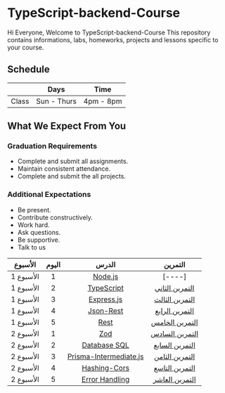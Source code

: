 # TypeScript-backend-Course
Hi Everyone, Welcome to TypeScript-backend-Course This repository contains informations, labs, homeworks, projects and lessons specific to your course.

## Schedule
|  | Days | Time |
| --- | ------------- | ------------- |
| Class | Sun - Thurs  | 4pm - 8pm  |


## What We Expect From You
### Graduation Requirements
* Complete and submit all assignments.
* Maintain consistent attendance.
* Complete and submit the all projects.
### Additional Expectations
* Be present.
* Contribute constructively.
* Work hard.
* Ask questions.
* Be supportive.
* Talk to us


| الأسبوع| اليوم | الدرس |التمرين |
|:-----:|:---:|:------:|:------:|
| الأسبوع 1| 1   |[Node.js](https://github.com/Tuwaiq-Academy-Training/Node.js/blob/main/README.md)|[----]|
| الأسبوع 1| 2   |[TypeScript](https://github.com/Tuwaiq-Academy-Training/TypeScript)|[التمرين الثاني](https://github.com/majdnaser1/Spring-Boot-Exercise2)|
| الأسبوع 1| 3   |[ Express.js ](https://github.com/Tuwaiq-Academy-Training/advanced-express.js)|[التمرين الثالث](https://github.com/majdnaser1/Spring-Boot-Exercise3)|
| الأسبوع 1| 4   |[ Json-Rest ](https://github.com/Tuwaiq-Academy-Training/Spring-Boot-Validation)| [التمرين الرابع](https://github.com/majdnaser1/Spring-Boot-Exercise4)|
| الأسبوع 1| 5   |[ Rest ](https://github.com/Tuwaiq-Academy-Training/Spring-Boot-Validation)| [التمرين الخامس](https://github.com/majdnaser1/Spring-Boot-Exercise4)|
| الأسبوع 2| 1   |[ Zod ](https://github.com/Tuwaiq-Academy-Training/Spring-Boot-Service-Layer) |[التمرين السادس](https://github.com/majdnaser1/Spring-Boot-Project1-week1)|
| الأسبوع 2| 2   |[ Database SQL ](https://github.com/Tuwaiq-Academy-Training/Spring-Boot-SQL)|[التمرين السابع](https://github.com/majdnaser1/Spring-Boot-Exercise6)|
| الأسبوع 2| 3   |[ Prisma-Intermediate.js](https://github.com/Tuwaiq-Academy-Training/Spring-Boot-JPA-Repository)|[التمرين الثامن](https://github.com/Tuwaiq-Academy-Training/Spring-boot-Exercise7)|
| الأسبوع 2| 4   |[Hashing-Cors](https://github.com/Tuwaiq-Academy-Training/Hashing-Cors)|[ التمرين التاسع](https://github.com/Tuwaiq-Academy-Training/Hashing-Cors/blob/main/%D8%A7%D9%84%D8%AA%D9%85%D8%B1%D9%8A%D9%86%20%D8%A7%D9%84%D9%8A%D9%88%D9%85%20%D8%A7%D9%84%D8%AB%D8%A7%D9%84%D8%AB%20%D8%A7%D9%84%D8%A7%D8%B3%D8%A8%D9%88%D8%B9%20%D8%A7%D9%84%D8%AB%D8%A7%D9%84%D8%AB.md)|
| الأسبوع 2| 5   |[ Error Handling ](https://github.com/Tuwaiq-Academy-Training/Spring-Boot-JPA-Repository)|[التمرين العاشر](https://github.com/majdnaser1/Spring-Boot-Exercice8)|


